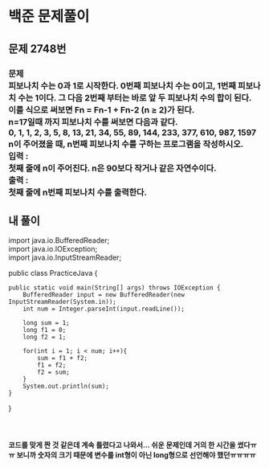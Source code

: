 # 백준 문제풀이

## 문제 2748번
### 문제<br>피보나치 수는 0과 1로 시작한다. 0번째 피보나치 수는 0이고, 1번째 피보나치 수는 1이다. 그 다음 2번째 부터는 바로 앞 두 피보나치 수의 합이 된다.<br>이를 식으로 써보면 Fn = Fn-1 + Fn-2 (n ≥ 2)가 된다.<br>n=17일때 까지 피보나치 수를 써보면 다음과 같다.<br>0, 1, 1, 2, 3, 5, 8, 13, 21, 34, 55, 89, 144, 233, 377, 610, 987, 1597<br>n이 주어졌을 때, n번째 피보나치 수를 구하는 프로그램을 작성하시오.<br>입력 :<br>첫째 줄에 n이 주어진다. n은 90보다 작거나 같은 자연수이다.<br>출력 :<br>첫째 줄에 n번째 피보나치 수를 출력한다.
## 내 풀이
import java.io.BufferedReader;<br>
import java.io.IOException;<br>
import java.io.InputStreamReader;<br>

public class PracticeJava {

    public static void main(String[] args) throws IOException {
        BufferedReader input = new BufferedReader(new InputStreamReader(System.in));
        int num = Integer.parseInt(input.readLine());

        long sum = 1;
        long f1 = 0;
        long f2 = 1;

        for(int i = 1; i < num; i++){
            sum = f1 + f2;
            f1 = f2;
            f2 = sum;
        }
        System.out.println(sum);
    }
}
<br><br><br>
#### 코드를 맞게 짠 것 같은데 계속 틀렸다고 나와서... 쉬운 문제인데 거의 한 시간을 썼다ㅠㅠ 보니까 숫자의 크기 때문에 변수를 int형이 아닌 long형으로 선언해야 했던ㅠㅠㅠㅠ
